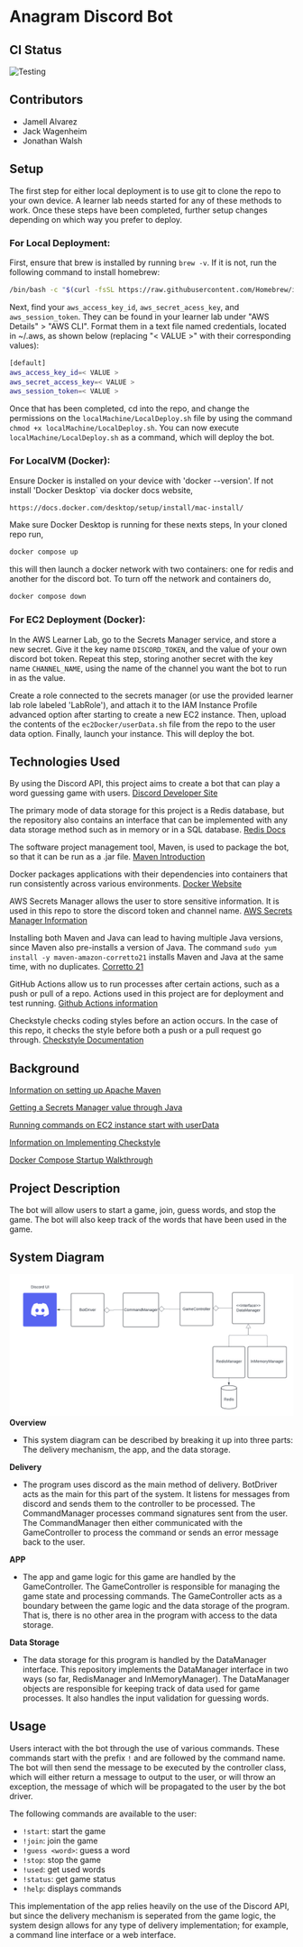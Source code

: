 # Anagram Discord Bot

## CI Status 
![Testing](https://github.com/cs220s25/JJJTeamProject/actions/workflows/TestsAndCheckstyle.yml/badge.svg) <br>

## Contributors 
* Jamell Alvarez <br>
* Jack Wagenheim <br>
* Jonathan Walsh

## Setup

The first step for either local deployment is to use git to clone the repo to your own device. A learner lab needs started for any of these methods to work. Once these steps have been completed, further setup changes depending on which way you prefer to deploy. 

### For Local Deployment:

First, ensure that brew is installed by running `brew -v`. If it is not, run the following command to install homebrew:
```sh
/bin/bash -c "$(curl -fsSL https://raw.githubusercontent.com/Homebrew/install/HEAD/install.sh)"
```

Next, find your `aws_access_key_id`, `aws_secret_acess_key`, and `aws_session_token`. They can be found in your learner lab under "AWS Details" > "AWS CLI". Format them in a text file named credentials, located in ~/.aws, as shown below (replacing "< VALUE >" with their corresponding values):

```sh
[default]
aws_access_key_id=< VALUE >
aws_secret_access_key=< VALUE >
aws_session_token=< VALUE >
```

Once that has been completed, cd into the repo, and change the permissions on the `localMachine/LocalDeploy.sh` file by using the command `chmod +x localMachine/LocalDeploy.sh`. You can now execute `localMachine/LocalDeploy.sh` as a command, which will deploy the bot.

### For LocalVM (Docker):

Ensure Docker is installed on your device with 'docker --version'. If not install 'Docker Desktop` via docker docs website, 
```sh
https://docs.docker.com/desktop/setup/install/mac-install/
```
Make sure Docker Desktop is running for these nexts steps, In your cloned repo run,
```sh
docker compose up
```
this will then launch a docker network with two containers: one for redis and another for the discord bot. To turn off the network and containers do,
```sh
docker compose down
```

### For EC2 Deployment (Docker):

In the AWS Learner Lab, go to the Secrets Manager service, and store a new secret. Give it the key name `DISCORD_TOKEN`, and the value of your own discord bot token. Repeat this step, storing another secret with the key name `CHANNEL_NAME`, using the name of the channel you want the bot to run in as the value.

Create a role connected to the secrets manager (or use the provided learner lab role labeled 'LabRole'), and attach it to the IAM Instance Profile advanced option after starting to create a new EC2 instance. Then, upload the contents of the `ec2Docker/userData.sh` file from the repo to the user data option. Finally, launch your instance. This will deploy the bot.


## Technologies Used

By using the Discord API, this project aims to create a bot that can play a word guessing game with users.
[Discord Developer Site](https://discord.com/developers/docs/intro)

The primary mode of data storage for this project is a Redis database, but the repository also contains an interface
that can be implemented with any data storage method such as in memory or in a SQL database.
[Redis Docs](https://redis.io/docs)

The software project management tool, Maven, is used to package the bot, so that it can be run as a .jar file.
[Maven Introduction](https://maven.apache.org/)

Docker packages applications with their dependencies into containers that run consistently across various environments.
[Docker Website](https://www.docker.com/get-started/)

AWS Secrets Manager allows the user to store sensitive information. It is used in this repo to store the discord token and channel name.
[AWS Secrets Manager Information](https://aws.amazon.com/secrets-manager/)

Installing both Maven and Java can lead to having multiple Java versions, since Maven also pre-installs a version of Java. The command `sudo yum install -y maven-amazon-corretto21` installs Maven and Java at the same time, with no duplicates.
[Corretto 21](http://docs.aws.amazon.com/corretto/latest/corretto-21-ug/what-is-corretto-21.html)

GitHub Actions allow us to run processes after certain actions, such as a push or pull of a repo. Actions used in this project are for deployment and test running.
[Github Actions information](https://learning.oreilly.com/library/view/github-actions-in/9781633437302)

Checkstyle checks coding styles before an action occurs. In the case of this repo, it checks the style before both a push or a pull request go through.
[Checkstyle Documentation](https://checkstyle.org/config.html)

## Background

[Information on setting up Apache Maven](https://docs.aws.amazon.com/sdk-for-java/latest/developer-guide/setup-project-maven.html)

[Getting a Secrets Manager value through Java](https://docs.aws.amazon.com/secretsmanager/latest/userguide/retrieving-secrets-java-sdk.html)

[Running commands on EC2 instance start with userData](https://docs.aws.amazon.com/AWSEC2/latest/UserGuide/user-data.html)

[Information on Implementing Checkstyle](https://www.baeldung.com/checkstyle-java)

[Docker Compose Startup Walkthrough](https://docs.docker.com/compose/gettingstarted/)


## Project Description

The bot will allow users to start a game, join, guess words, and stop the game. 
The bot will also keep track of the words that have been used in the game.


## System Diagram

![System Diagram](SystemDiagram.png)
**Overview**
- This system diagram can be described by breaking it up into three parts: The delivery mechanism, the app, and the data storage.

**Delivery**
- The program uses discord as the main method of delivery. BotDriver acts as the main for this part of the system. It listens for messages from discord and sends them to the controller to be processed. The CommandManager processes command signatures sent from the user. The CommandManager then either communicated with the GameController to process the command or sends an error message back to the user.

**APP**
- The app and game logic for this game are handled by the GameController. The GameController is responsible for managing the game state and processing commands. The GameController acts as a boundary between the game logic and the data storage of the program. That is, there is no other area in the program with access to the data storage.

**Data Storage**
- The data storage for this program is handled by the DataManager interface. This repository implements the DataManager interface in two ways
(so far, RedisManager and InMemoryManager). The DataManager objects are responsible for keeping track of data used for game processes. It also handles the input validation for guessing words.

## Usage

Users interact with the bot through the use of various commands.
These commands start with the prefix `!` and are followed by the command name.
The bot will then send the message to be executed by the controller class, which will either return a message to output
to the user, or will throw an exception, the message of which will be propagated to the user by the bot driver.

The following commands are available to the user:
- `!start`: start the game
- `!join`: join the game
- `!guess <word>`: guess a word
- `!stop`: stop the game
- `!used`: get used words
- `!status`: get game status
- `!help`: displays commands

This implementation of the app relies heavily on the use of the Discord API, but since the delivery mechanism is seperated from the game logic, the system design allows for any type of delivery implementation; for example, a command line interface or a web interface.
